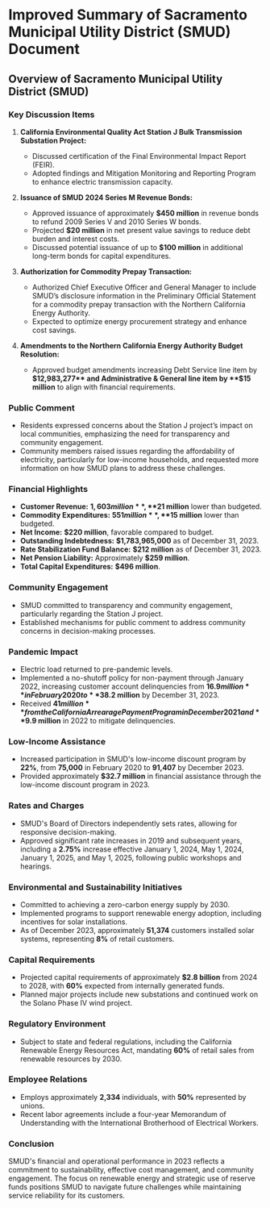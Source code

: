 # Improved Summary of Sacramento Municipal Utility District (SMUD) Document

## Overview of Sacramento Municipal Utility District (SMUD)

### Key Discussion Items
1. **California Environmental Quality Act Station J Bulk Transmission Substation Project:**
   - Discussed certification of the Final Environmental Impact Report (FEIR).
   - Adopted findings and Mitigation Monitoring and Reporting Program to enhance electric transmission capacity.

2. **Issuance of SMUD 2024 Series M Revenue Bonds:**
   - Approved issuance of approximately **$450 million** in revenue bonds to refund 2009 Series V and 2010 Series W bonds.
   - Projected **$20 million** in net present value savings to reduce debt burden and interest costs.
   - Discussed potential issuance of up to **$100 million** in additional long-term bonds for capital expenditures.

3. **Authorization for Commodity Prepay Transaction:**
   - Authorized Chief Executive Officer and General Manager to include SMUD’s disclosure information in the Preliminary Official Statement for a commodity prepay transaction with the Northern California Energy Authority.
   - Expected to optimize energy procurement strategy and enhance cost savings.

4. **Amendments to the Northern California Energy Authority Budget Resolution:**
   - Approved budget amendments increasing Debt Service line item by **$12,983,277** and Administrative & General line item by **$15 million** to align with financial requirements.

### Public Comment
- Residents expressed concerns about the Station J project’s impact on local communities, emphasizing the need for transparency and community engagement.
- Community members raised issues regarding the affordability of electricity, particularly for low-income households, and requested more information on how SMUD plans to address these challenges.

### Financial Highlights
- **Customer Revenue:** **$1,603 million**, **$21 million** lower than budgeted.
- **Commodity Expenditures:** **$551 million**, **$15 million** lower than budgeted.
- **Net Income:** **$220 million**, favorable compared to budget.
- **Outstanding Indebtedness:** **$1,783,965,000** as of December 31, 2023.
- **Rate Stabilization Fund Balance:** **$212 million** as of December 31, 2023.
- **Net Pension Liability:** Approximately **$259 million**.
- **Total Capital Expenditures:** **$496 million**.

### Community Engagement
- SMUD committed to transparency and community engagement, particularly regarding the Station J project.
- Established mechanisms for public comment to address community concerns in decision-making processes.

### Pandemic Impact
- Electric load returned to pre-pandemic levels.
- Implemented a no-shutoff policy for non-payment through January 2022, increasing customer account delinquencies from **$16.9 million** in February 2020 to **$38.2 million** by December 31, 2023.
- Received **$41 million** from the California Arrearage Payment Program in December 2021 and **$9.9 million** in 2022 to mitigate delinquencies.

### Low-Income Assistance
- Increased participation in SMUD's low-income discount program by **22%**, from **75,000** in February 2020 to **91,407** by December 2023.
- Provided approximately **$32.7 million** in financial assistance through the low-income discount program in 2023.

### Rates and Charges
- SMUD's Board of Directors independently sets rates, allowing for responsive decision-making.
- Approved significant rate increases in 2019 and subsequent years, including a **2.75%** increase effective January 1, 2024, May 1, 2024, January 1, 2025, and May 1, 2025, following public workshops and hearings.

### Environmental and Sustainability Initiatives
- Committed to achieving a zero-carbon energy supply by 2030.
- Implemented programs to support renewable energy adoption, including incentives for solar installations.
- As of December 2023, approximately **51,374** customers installed solar systems, representing **8%** of retail customers.

### Capital Requirements
- Projected capital requirements of approximately **$2.8 billion** from 2024 to 2028, with **60%** expected from internally generated funds.
- Planned major projects include new substations and continued work on the Solano Phase IV wind project.

### Regulatory Environment
- Subject to state and federal regulations, including the California Renewable Energy Resources Act, mandating **60%** of retail sales from renewable resources by 2030.

### Employee Relations
- Employs approximately **2,334** individuals, with **50%** represented by unions.
- Recent labor agreements include a four-year Memorandum of Understanding with the International Brotherhood of Electrical Workers.

### Conclusion
SMUD's financial and operational performance in 2023 reflects a commitment to sustainability, effective cost management, and community engagement. The focus on renewable energy and strategic use of reserve funds positions SMUD to navigate future challenges while maintaining service reliability for its customers.
